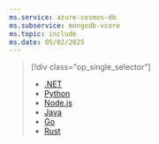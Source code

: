 ```yaml
---
ms.service: azure-cosmos-db
ms.subservice: mongodb-vcore
ms.topic: include
ms.date: 05/02/2025
---
```


> [!div class="op_single_selector"]
>
> - [.NET](../how-to-build-dotnet-console-app.md)
> - [Python](../how-to-build-python-console-app.md)
> - [Node.js](../how-to-build-nodejs-console-app.md)
> - [Java](../how-to-build-java-console-app.md)
> - [Go](../how-to-build-go-console-app.md)
> - [Rust](../how-to-build-rust-console-app.md)
>